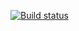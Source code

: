 [![Build status](https://ci.appveyor.com/api/projects/status/vb9t126ovo7p7loq?svg=true)](https://ci.appveyor.com/project/dmitry-korotkov/events-2)